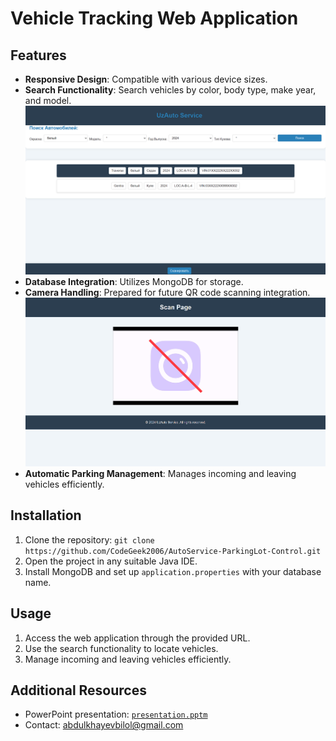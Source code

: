 # Vehicle Tracking Web Application

## Features

- **Responsive Design**: Compatible with various device sizes.
- **Search Functionality**: Search vehicles by color, body type, make year, and model. ![Search page](src/main/resources/other/search.png)
- **Database Integration**: Utilizes MongoDB for storage.
- **Camera Handling**: Prepared for future QR code scanning integration. ![Scan page](src/main/resources/other/camera.png) 
- **Automatic Parking Management**: Manages incoming and leaving vehicles efficiently.

## Installation

1. Clone the repository: `git clone https://github.com/CodeGeek2006/AutoService-ParkingLot-Control.git`
2. Open the project in any suitable Java IDE.
3. Install MongoDB and set up `application.properties` with your database name.

## Usage

1. Access the web application through the provided URL.
2. Use the search functionality to locate vehicles.
3. Manage incoming and leaving vehicles efficiently.

## Additional Resources

- PowerPoint presentation: [`presentation.pptm`](src/main/resources/other/presentation.pptm)
- Contact: [abdulkhayevbilol@gmail.com](mailto:abdulkhayevbilol@gmail.com)
